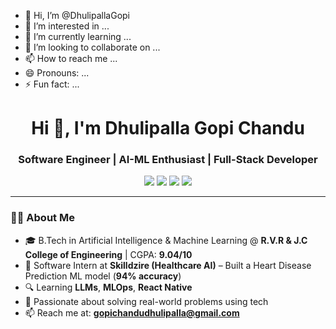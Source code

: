 - 👋 Hi, I’m @DhulipallaGopi
- 👀 I’m interested in ...
- 🌱 I’m currently learning ...
- 💞️ I’m looking to collaborate on ...
- 📫 How to reach me ...
- 😄 Pronouns: ...
- ⚡ Fun fact: ...

<!---
DhulipallaGopi/DhulipallaGopi is a ✨ special ✨ repository because its `README.md` (this file) appears on your GitHub profile.
You can click the Preview link to take a look at your changes.
--->
<h1 align="center">Hi 👋, I'm Dhulipalla Gopi Chandu</h1>
<h3 align="center">Software Engineer | AI-ML Enthusiast | Full-Stack Developer</h3>

<p align="center">
  <a href="mailto:gopichandudhulipalla@gmail.com"><img src="https://img.shields.io/badge/email-%23EA4335.svg?&style=for-the-badge&logo=gmail&logoColor=white" /></a>
  <a href="https://linkedin.com/in/dhulipalla-gopi" target="_blank"><img src="https://img.shields.io/badge/linkedin-%230077B5.svg?&style=for-the-badge&logo=linkedin&logoColor=white" /></a>
  <a href="https://github.com/DhulipallaGopi"><img src="https://img.shields.io/github/followers/DhulipallaGopi?label=Follow&style=social" /></a>
  <a href="https://instagram.com/dhulipalla_gopi" target="_blank"><img src="https://img.shields.io/badge/Instagram-E4405F?style=for-the-badge&logo=instagram&logoColor=white" /></a>
</p>

---

### 🧑‍💻 About Me
- 🎓 B.Tech in Artificial Intelligence & Machine Learning @ **R.V.R & J.C College of Engineering** | CGPA: **9.04/10**
- 💼 Software Intern at **Skilldzire (Healthcare AI)** – Built a Heart Disease Prediction ML model (**94% accuracy**)
- 🔍 Learning **LLMs**, **MLOps**, **React Native**
- 🧠 Passionate about solving real-world problems using tech  
- 📫 Reach me at: **gopichandudhulipalla@gmail.com**
